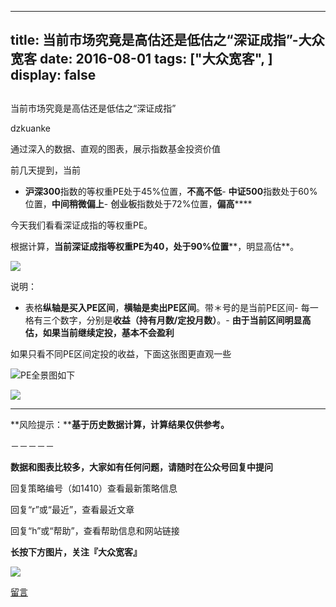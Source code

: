 
---
title:   当前市场究竟是高估还是低估之“深证成指”-大众宽客
date: 2016-08-01
tags: ["大众宽客", ]
display: false
---


## 



当前市场究竟是高估还是低估之“深证成指”




dzkuanke




通过深入的数据、直观的图表，展示指数基金投资价值


前几天提到，当前
- **沪深300**指数的等权重PE处于45%位置，**不高不低**- **中证500**指数处于60%位置，**中间稍微偏上**- **<strong style="color: rgb(62, 62, 62); white-space: pre-wrap;">创业板**</strong>指数处于72%位置，**偏高******


今天我们看看深证成指的等权重PE。



根据计算，**当前****深证成指****等权重PE为40，<strong style="max-width: 100% !important; box-sizing: border-box !important; word-wrap: break-word !important;">处**</strong>**于90%位置****，明显高估**。

<img data-s="300,640" data-type="png" src="http://mmbiz.qpic.cn/mmbiz_png/PKw3FQPmhIjZjhxYEanXEueSN5ecbichribpxMaLCsQbgQOcsP9tHdgKU0Mfpp5WTKIB9HIzxGG7LWTwZs2Me4Tg/0?wx_fmt=png" data-ratio="0.4748201438848921" data-w=""/>

说明：
- 表格**纵轴是买入PE区间**，**横轴是卖出PE区间**。带＊号的是当前PE区间- 每一格有三个数字，分别是**收益（持有月数/定投月数）**。- **由于当前区间明显高估，如果当前继续定投，基本不会盈利**


如果只看不同PE区间定投的收益，下面这张图更直观一些

<img data-s="300,640" data-type="png" src="http://mmbiz.qpic.cn/mmbiz_png/PKw3FQPmhIjZjhxYEanXEueSN5ecbichrq4W7I1lVCiaGG1Bqmic0cYXL6iaLl7JqLbtkicJhAvA6EcT3hRGcOlMD9g/0?wx_fmt=png" data-ratio="0.6996402877697842" data-w=""/>PE全景图如下

<img data-s="300,640" data-type="png" src="http://mmbiz.qpic.cn/mmbiz_png/PKw3FQPmhIjZjhxYEanXEueSN5ecbichriaRv8t2kuIVnqQcTJiclf8rMxN0icuDXevZRkg0wwH9dv9RbEEibFJSYqw/0?wx_fmt=png" data-ratio="0.539568345323741" data-w=""/>

****

**风险提示：****基于历史数据计算，计算结果仅供参考。**





－－－－－

**数据和图表比较多，大家如有任何问题，请随时在公众号回复中提问**



回复策略编号（如1410）查看最新策略信息

回复“r”或“最近”，查看最近文章

回复“h”或“帮助”，查看帮助信息和网站链接





**长按下方图片，关注『大众宽客』**

<img data-s="300,640" data-type="png" data-ratio="1" data-w="129" width="auto" src="http://mmbiz.qpic.cn/mmbiz/PKw3FQPmhIjpOw70YiaHYQTPb4TKoqns9M2zxiaLBv1cUZiaEHqVweTjuaW7lzQUemHLxv6k8MpLq8r6cvFhqmDfg/640?wx_fmt=png" style="box-sizing: border-box !important; word-wrap: break-word !important; width: auto !important; visibility: visible !important;"/>









[留言](javascript:;)


